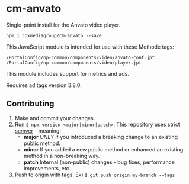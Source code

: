 # cm-anvato

Single-point install for the Anvato video player.

    npm i coxmediagroup/cm-anvato --save

This JavaScript module is intended for use with these Methode tags:

    /PortalConfig/np-common/components/video/anvato-conf.jpt
    /PortalConfig/np-common/components/video/player.jpt

This module includes support for metrics and ads.

Requires ad tags version 3.8.0.

## Contributing

1. Make and commit your changes.
2. Run `$ npm version <major|minor|patch>`. This repository uses strict [semver](http://semver.org) - meaning:
   * **major** *ONLY* if you introduced a breaking change to an existing public method.
   * **minor** If you added a new public method or enhanced an existing method in a non-breaking way.
   * **patch** Internal (non-public) changes - bug fixes, performance improvements, etc.
3. Push to origin with tags. Ex) `$ git push origin my-branch --tags`
